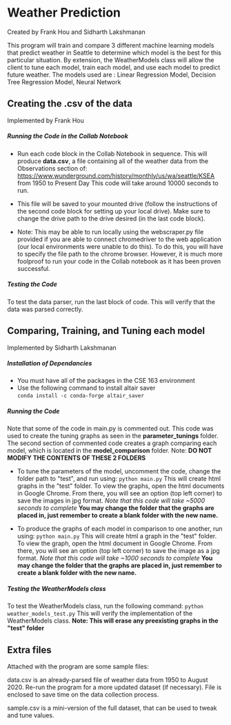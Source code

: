 # Weather Prediction
Created by Frank Hou and Sidharth Lakshmanan

This program will train and compare 3 different machine learning models that predict weather in Seattle
to determine which model is the best for this particular situation. By extension, the WeatherModels class will allow the client to tune each model, train each model, and use each model to predict future weather.
The models used are : Linear Regression Model, Decision Tree Regression Model, Neural Network
## Creating the .csv of the data
Implemented by Frank Hou
##### Running the Code in the Collab Notebook

* Run each code block in the Collab Notebook in sequence. This will produce **data.csv**, a file containing all of the weather data from the Observations section of:
    https://www.wunderground.com/history/monthly/us/wa/seattle/KSEA from 1950 to Present Day
This code will take around 10000 seconds to run.

* This file will be saved to your mounted drive (follow the instructions of the second code block for setting up your local drive). Make sure to change the drive path to the drive desired (in the last code block).

* Note: This may be able to run locally using the webscraper.py file provided if you are able to connect chromedriver to the web application (our local environments were unable to do this). To do this, you will have to specify the file path to the chrome browser. However, it is much more foolproof to run your code in the Collab notebook as it has been proven successful.

##### Testing the Code
To test the data parser, run the last block of code.
This will verify that the data was parsed correctly.

## Comparing, Training, and Tuning each model
Implemented by Sidharth Lakshmanan
##### Installation of Dependancies

* You must have all of the packages in the CSE 163 environment
* Use the following command to install altair saver  
        ```
        conda install -c conda-forge altair_saver
        ```
##### Running the Code
Note that some of the code in main.py is commented out. This code was used to create
the tuning graphs as seen in the **parameter_tunings** folder.
The second section of commented code creates a graph comparing each model, which is located in the
**model_comparison** folder.
Note:
**DO NOT MODIFY THE CONTENTS OF THESE 2 FOLDERS**

* To tune the parameters of the model, uncomment the code, change the folder path to "test", and run using:
        ```
        python main.py
        ```
        This will create html graphs in the "test" folder. To view the graphs,
        open the html documents in Google Chrome. From there, you will see an option
        (top left corner) to save the images in jpg format.
        *Note that this code will take ~5000 seconds to complete*
        **You may change the folder that the graphs are placed in, just remember to create a blank folder with the new name.**

* To produce the graphs of each model in comparison to one another, run using:
        ```
        python main.py
        ```
        This will create html a graph in the "test" folder. To view the graph,
        open the html document in Google Chrome. From there, you will see an option
        (top left corner) to save the image as a jpg format.
        *Note that this code will take ~1000 seconds to complete*
        **You may change the folder that the graphs are placed in, just remember to create a blank folder with the new name.**

##### Testing the WeatherModels class
To test the WeatherModels class, run the following command:
    ```
    python weather_models_test.py
    ```
This will verify the implementation of the WeatherModels class.
**Note: This will erase any preexisting graphs in the "test" folder**

## Extra files
Attached with the program are some sample files:

data.csv is an already-parsed file of weather data from 1950 to August 2020. Re-run the program for a more updated dataset (if necessary). File is enclosed to save time on the data collection process.

sample.csv is a mini-version of the full dataset, that can be used to tweak and tune values. 
